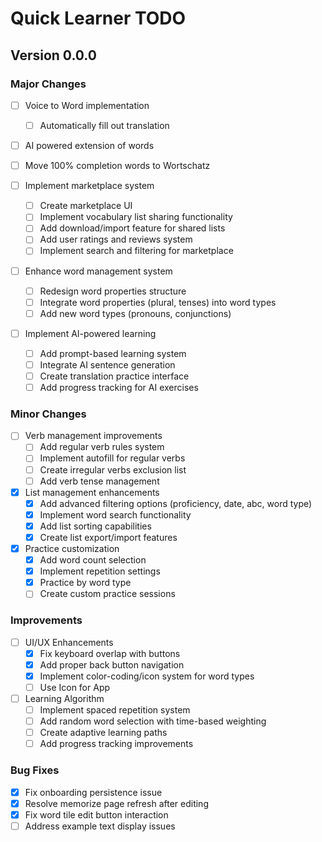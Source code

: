 # Quick Learner TODO

## Version 0.0.0

### Major Changes
- [ ] Voice to Word implementation
  - [ ] Automatically fill out translation

- [ ] AI powered extension of words

- [ ] Move 100% completion words to Wortschatz

- [ ] Implement marketplace system
  - [ ] Create marketplace UI
  - [ ] Implement vocabulary list sharing functionality
  - [ ] Add download/import feature for shared lists
  - [ ] Add user ratings and reviews system
  - [ ] Implement search and filtering for marketplace

- [ ] Enhance word management system
  - [ ] Redesign word properties structure
  - [ ] Integrate word properties (plural, tenses) into word types
  - [ ] Add new word types (pronouns, conjunctions)

- [ ] Implement AI-powered learning
  - [ ] Add prompt-based learning system
  - [ ] Integrate AI sentence generation
  - [ ] Create translation practice interface
  - [ ] Add progress tracking for AI exercises

### Minor Changes
- [ ] Verb management improvements
  - [ ] Add regular verb rules system
  - [ ] Implement autofill for regular verbs
  - [ ] Create irregular verbs exclusion list
  - [ ] Add verb tense management

- [x] List management enhancements
  - [x] Add advanced filtering options (proficiency, date, abc, word type)
  - [x] Implement word search functionality
  - [x] Add list sorting capabilities
  - [x] Create list export/import features

- [x] Practice customization
  - [x] Add word count selection
  - [x] Implement repetition settings
  - [x] Practice by word type
  - [ ] Create custom practice sessions

### Improvements
- [ ] UI/UX Enhancements
  - [x] Fix keyboard overlap with buttons
  - [x] Add proper back button navigation
  - [x] Implement color-coding/icon system for word types
  - [ ] Use Icon for App

- [ ] Learning Algorithm
  - [ ] Implement spaced repetition system
  - [ ] Add random word selection with time-based weighting
  - [ ] Create adaptive learning paths
  - [ ] Add progress tracking improvements

### Bug Fixes
- [x] Fix onboarding persistence issue
- [x] Resolve memorize page refresh after editing
- [x] Fix word tile edit button interaction
- [ ] Address example text display issues
